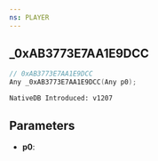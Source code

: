 ```yaml
---
ns: PLAYER
---
```

## _0xAB3773E7AA1E9DCC

```c
// 0xAB3773E7AA1E9DCC
Any _0xAB3773E7AA1E9DCC(Any p0);
```

```
NativeDB Introduced: v1207
```

## Parameters
* **p0**:
